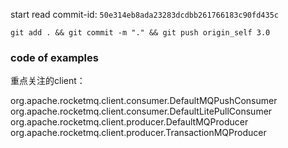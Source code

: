 start read commit-id: `50e314eb8ada23283dcdbb261766183c90fd435c`

`git add . && git commit -m "." && git push origin_self 3.0`

### code of examples

重点关注的client：

org.apache.rocketmq.client.consumer.DefaultMQPushConsumer
org.apache.rocketmq.client.consumer.DefaultLitePullConsumer
org.apache.rocketmq.client.producer.DefaultMQProducer
org.apache.rocketmq.client.producer.TransactionMQProducer
